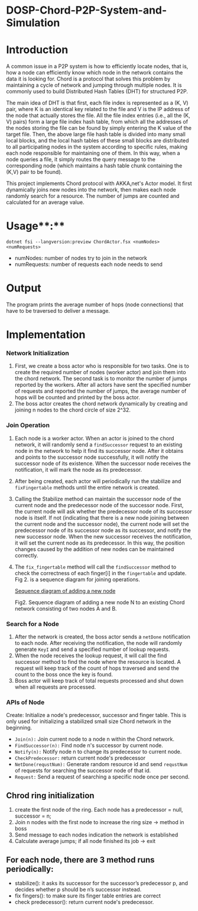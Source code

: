 # DOSP-Chord-P2P-System-and-Simulation
# Introduction

A common issue in a P2P system is how to efficiently locate nodes, that is, how a node can efficiently know which node in the network contains the data it is looking for. Chord is a protocol that solves this problem by maintaining a cycle of network and jumping through multiple nodes. It is commonly used to build Distributed Hash Tables (DHT) for structured P2P.

The main idea of DHT is that first, each file index is represented as a (K, V) pair, where K is an identical key related to the file and V is the IP address of the node that actually stores the file. All the file index entries (i.e., all the (K, V) pairs) form a large file index hash table, from which all the addresses of the nodes storing the file can be found by simply entering the K value of the target file. Then, the above large file hash table is divided into many small local blocks, and the local hash tables of these small blocks are distributed to all participating nodes in the system according to specific rules, making each node responsible for maintaining one of them. In this way, when a node queries a file, it simply routes the query message to the corresponding node (which maintains a hash table chunk containing the (K,V) pair to be found).

This project implements Chord protocol with AKKA[.](http://akka.net/)net's Actor model. It first dynamically joins new nodes into the network, then makes each node randomly search for a resource. The number of jumps are counted and calculated for an average value.

# Usage**:**

```
dotnet fsi --langversion:preview ChordActor.fsx <numNodes> <numRequests>
```

- numNodes: number of nodes try to join in the network
- numRequests: number of requests each node needs to send

# **Output**

The program prints the average number of hops (node connections) that have to be traversed to deliver a message.

# Implementation

### Network Initialization

1. First, we create a boss actor who is responsible for two tasks. One is to create the required number of nodes (worker actor) and join them into the chord network. The second task is to monitor the number of jumps reported by the workers. After all actors have sent the specified number of requests and reported the number of jumps, the average number of hops will be counted and printed by the boss actor.
2. The boss actor creates the chord network dynamically by creating and joining n nodes to the chord circle of size 2^32.

### Join Operation

1. Each node is a worker actor. When an actor is joined to the chord network, it will randomly send a `findSuccessor` request to an existing node in the network to help it find its successor node. After it obtains and points to the successor node successfully, it will notify the successor node of its existence. When the successor node receives the notification, it will mark the node as its predecessor.
2. After being created, each actor will periodically run the stabilize and `fixFingertable` methods until the entire network is created.
3. Calling the Stabilize method can maintain the successor node of the current node and the predecessor node of the successor node. First, the current node will ask whether the predecessor node of its successor node is itself. If not (indicating that there is a new node joining between the current node and the successor node), the current node will set the predecessor node of its successor node as its successor, and notify the new successor node. When the new successor receives the notification, it will set the current node as its predecessor. In this way, the position changes caused by the addition of new nodes can be maintained correctly.
4. The `fix_fingertable` method will call the `findSuccessor` method to check the correctness of each finger[i] in the `fingertable` and update. Fig 2. is a sequence diagram for joining operations.
    
    [Sequence diagram of adding a new node](https://lh5.googleusercontent.com/D1-4u7w4qPgxXD4FMtpJEyiYmpbOE43zBZyiuqRgSvPfys0s9ytq24qKOrjmUSKJiX--kkdKYgCrQHuN1rj0SZcp4OeKfz64FvWf4JWQEsWCGYOG3lAtHi8-MU7DRQjNM6ajWcAS)
    
    Fig2. Sequence diagram of adding a new node N to an existing Chord network consisting of two nodes A and B.
    
### Search for a Node

1. After the network is created, the boss actor sends a `netDone` notification to each node. After receiving the notification, the node will randomly generate `KeyI` and send a specified number of lookup requests.
2. When the node receives the lookup request, it will call the find successor method to find the node where the resource is located. A request will keep track of the count of hops traversed and send the count to the boss once the key is found.
3. Boss actor will keep track of total requests processed and shut down when all requests are processed.

### APIs of Node

Create: Initialize a node's predecessor, successor and finger table. This is only used for initializing a stabilized small size Chord network in the beginning. 

- `Join(n):` Join current node to a node n within the Chord network.
- `FindSuccessor(n):` Find node n's successor by current node.
- `Notify(n):` Notify node n to change its predecessor to current node.
- `CheckPredecessor:` return current node's predecessor
- `NetDone(requstNum):` Generate random resource id and send `requstNum` of requests for searching the successor node of that id.
- `Request:` Send a  request of searching a specific node once per second.

## Chrod ring initialization
1. create the first node of the ring. Each node has a predecessor = null, successor = n;
2. Join n nodes with the first node to increase the ring size -> method in boss
3. Send message to each nodes indication the network is established
4. Calculate average jumps; if all node finished its job -> exit


## For each node, there are 3 method runs periodically:
* stabilize(): it asks its successor for the successor’s predecessor p, and decides whether p should be n’s successor instead.
* fix fingers(): to make sure its finger table entries are correct
* check predecessor(): return current node's predecessor.

